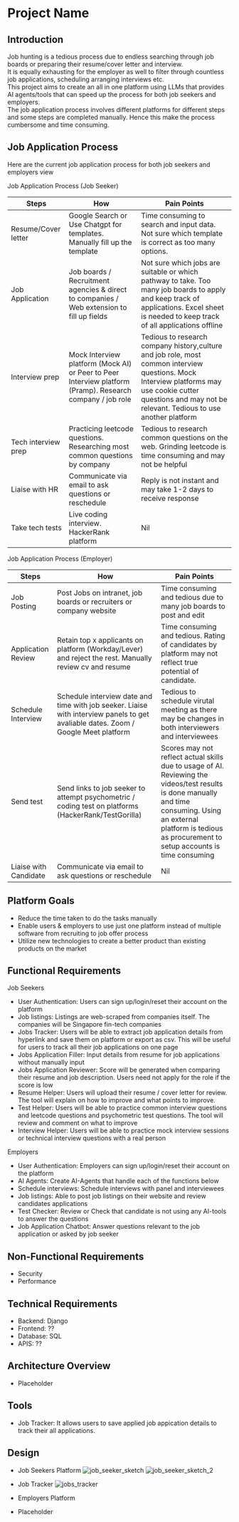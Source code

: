# Project Name

## Introduction
Job hunting is a tedious process due to endless searching through job boards or preparing their resume/cover letter and interview. <br>
It is equally exhausting for the employer as well to filter through countless job applications, scheduling arranging interviews etc. <br>
This project aims to create an all in one platform using LLMs that provides AI agents/tools that can speed up the process for both job seekers and employers.  <br>
The job application process involves different platforms for different steps and some steps are completed manually. Hence this make the process cumbersome and time consuming.  <br>

## Job Application Process
Here are the current job application process for both job seekers and employers view

Job Application Process (Job Seeker)

| Steps                	| How                                                                                                   	| Pain Points 
|---------------------	|-------------------------------------------------------------------------------------------------------	| -------- | 
| Resume/Cover letter 	| Google Search or Use Chatgpt for templates.  Manually fill up the template                              | Time consuming to search and input data. Not sure which template is correct as too many options.|  
| Job Application     	| Job boards / Recruitment agencies & direct to companies / Web extension to fill up fields 	            | Not sure which jobs are suitable or which pathway to take. Too many job boards to apply and keep track of applications. Excel sheet is needed to keep track of all applications offline  | 
| Interview prep      	| Mock Interview platform (Mock AI) or Peer to Peer Interview platform (Pramp). Research company / job role| Tedious to research company history,culture and job role, most common interview questions. Mock Interview platforms may use cookie cutter questions and may not be relevant. Tedious to use another platform        | 
| Tech interview prep 	| Practicing leetcode questions. Researching most common questions by company                            	| Tedious to research common questions on the web. Grinding leetcode is time consuming and may not be helpful | 
| Liaise with HR      	| Communicate via email to ask questions or reschedule                                                  	| Reply is not instant and may take 1-2 days to receive response         | 
| Take tech tests     	| Live coding interview.  HackerRank platform                                                            	| Nil         | 

Job Application Process (Employer)

| Steps                	| How                                                                                                   	| Pain Points
|---------------------	|-------------------------------------------------------------------------------------------------------	|------------ |             
| Job Posting	          | Post Jobs on intranet, job boards or recruiters or company website                                      | Time consuming and tedious due to many job boards to post and edit |  
| Application Review    | Retain top x applicants on platform (Workday/Lever) and reject the rest. Manually review cv and resume  | Time consuming and tedious. Rating of candidates by platform may not reflect true potential of candidate.               |
| Schedule Interview    | Schedule interview date and time with job seeker. Liaise with interview panels to get avaliable dates. Zoom / Google Meet platform | Tedious to schedule virutal meeting as there may be changes in both interviewers and interviewees |
| Send test             | Send links to job seeker to attempt psychometric / coding test on platforms (HackerRank/TestGorilla)    | Scores may not reflect actual skills due to usage of AI. Reviewing the videos/test results is done manually and time consuming. Using an external platform is tedious as procurement to setup accounts is time consuming |
| Liaise with Candidate | Communicate via email to ask questions or reschedule                                                    | Nil |
                                                    
## Platform Goals
- Reduce the time taken to do the tasks manually
- Enable users & employers to use just one platform instead of multiple software from recruiting to job offer process
- Utilize new technologies to create a better product than existing products on the market 

## Functional Requirements
Job Seekers
- User Authentication: Users can sign up/login/reset their account on the platform
- Job listings: Listings are web-scraped from companies itself. The companies will be Singapore fin-tech companies
- Jobs Tracker: Users will be able to extract job application details from hyperlink and save them on platform or export as csv. This will be useful for users to track all their job applications on one page 
- Jobs Application Filler: Input details from resume for job applications without manually input
- Jobs Application Reviewer: Score will be generated when comparing their resume and job description. Users need not apply for the role if the score is low
- Resume Helper: Users will upload their resume / cover letter for review. The tool will explain on how to improve and what points to improve.
- Test Helper: Users will be able to practice common interview questions and leetcode questions and psychometric test questions. The tool will review and comment on what to improve
- Interview Helper: Users will be able to practice mock interview sessions or technical interview questions with a real person

Employers
- User Authentication: Employers can sign up/login/reset their account on the platform
- AI Agents: Create AI-Agents that handle each of the functions below
- Schedule interviews: Schedule interviews with panel and interviewees
- Job listings: Able to post job listings on their website and review candidates applications 
- Test Checker: Review or Check that candidate is not using any AI-tools to answer the questions
- Job Application Chatbot: Answer questions relevant to the job application or asked by job seeker

## Non-Functional Requirements
- Security
- Performance

## Technical Requirements
- Backend: Django
- Frontend: ??
- Database: SQL
- APIS: ??

## Architecture Overview
- Placeholder

## Tools 
- Job Tracker: It allows users to save applied job appication details to track their all applications.


## Design 
- Job Seekers Platform
![job_seeker_sketch](https://github.com/user-attachments/assets/d941f092-da07-45df-86d0-8a8207d0a293)
![job_seeker_sketch_2](https://github.com/user-attachments/assets/3ea8d5a5-cd56-4f1a-a8f7-6398d72ad1a3)

- Job Tracker
![jobs_tracker](https://github.com/user-attachments/assets/f93d1a12-e21c-4e08-8658-1309850328fc)

- Employers Platform
- Placeholder


